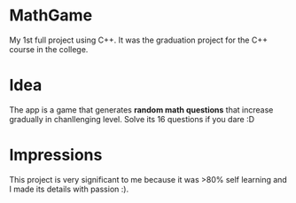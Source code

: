 # MathGame
My 1st full project using C++. It was the graduation project for the C++ course in the college.

# Idea
The app is a game that generates **random math questions** that increase gradually in chanllenging level.
Solve its 16 questions if you dare :D

# Impressions
This project is very significant to me because it was >80% self learning and I made its details with passion :).
